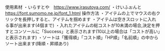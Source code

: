 使用素材
・いらすとや　https://www.irasutoya.com/
・けいふぉんと　https://font.sumomo.ne.jp/font_1.html
操作方法
・アイテムの上でマウスの右クリックを長押しすると、アイテムを掴めます
・アイテムは空きスロットに入れる事が出来ます(4個まで)
・入れたアイテムの総コストが10未満の場合,決定を押すとコンソールに「Success」と表示されます(10以上の場合は「コストが高い」と表示されます)
・ソートは「獲得順」「コスト順」「HP順」「名前順」の中からソート出来ます(降順・昇順あり)
